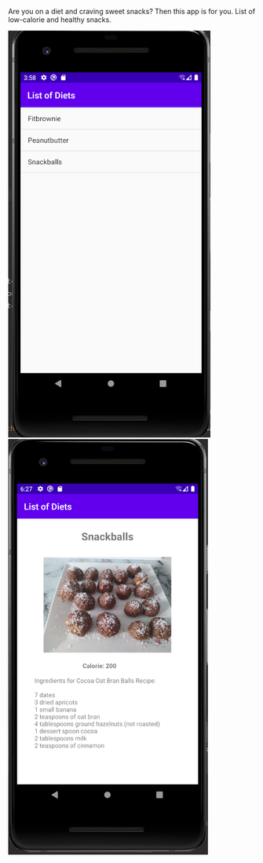 Are you on a diet and craving sweet snacks? Then this app is for you. List of low-calorie and healthy snacks.

![Diet App](../assets/image/ListofDiets/Capture.PNG)
![Food](../assets/image/ListofDiets/Capture1.PNG)
